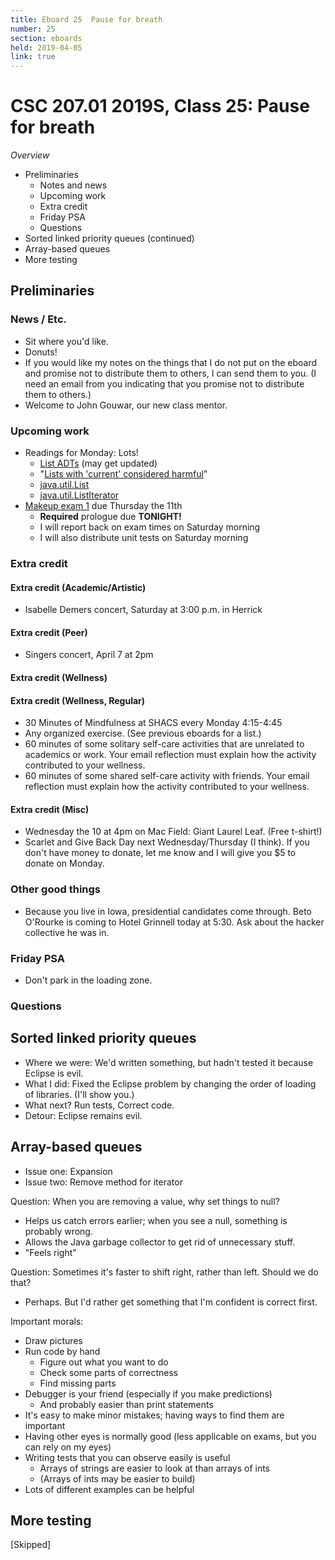 ```yaml
---
title: Eboard 25  Pause for breath
number: 25
section: eboards
held: 2019-04-05
link: true
---
```

CSC 207.01 2019S, Class 25:  Pause for breath
=============================================

_Overview_

* Preliminaries
    * Notes and news
    * Upcoming work
    * Extra credit
    * Friday PSA
    * Questions
* Sorted linked priority queues (continued)
* Array-based queues
* More testing

Preliminaries
-------------

### News / Etc.

* Sit where you'd like.
* Donuts!
* If you would like my notes on the things that I do not put on the 
  eboard and promise not to distribute them to others, I can send them
  to you.  (I need an email from you indicating that you promise not
  to distribute them to others.)
* Welcome to John Gouwar, our new class mentor.

### Upcoming work

* Readings for Monday: Lots!
    * [List ADTs](../readings/list-adts) (may get updated)
    * "[Lists with 'current' considered harmful](http://csis.pace.edu/~bergin/papers/ListsWithCurrent.html)"
    * [java.util.List](https://docs.oracle.com/en/java/javase/11/docs/api/java.base/java/util/List.html)
    * [java.util.ListIterator](https://docs.oracle.com/en/java/javase/11/docs/api/java.base/java/util/ListIterator.html)
* [Makeup exam 1](../exams/makeup01) due Thursday the 11th
    * **Required** prologue due **TONIGHT!**
    * I will report back on exam times on Saturday morning
    * I will also distribute unit tests on Saturday morning

### Extra credit

#### Extra credit (Academic/Artistic)

* Isabelle Demers concert, Saturday at 3:00 p.m. in Herrick

#### Extra credit (Peer)

* Singers concert, April 7 at 2pm

#### Extra credit (Wellness)

#### Extra credit (Wellness, Regular)

* 30 Minutes of Mindfulness at SHACS every Monday 4:15-4:45
* Any organized exercise.  (See previous eboards for a list.)
* 60 minutes of some solitary self-care activities that are unrelated to 
  academics or work.  Your email reflection must explain how
  the activity contributed to your wellness.
* 60 minutes of some shared self-care activity with friends.  Your email 
  reflection must explain how the activity contributed to your wellness.

#### Extra credit (Misc)

* Wednesday the 10 at 4pm on Mac Field: Giant Laurel Leaf.  (Free t-shirt!)
* Scarlet and Give Back Day next Wednesday/Thursday (I think).  If you
  don't have money to donate, let me know and I will give you $5 to donate
  on Monday.

### Other good things

* Because you live in Iowa, presidential candidates come through.  Beto
  O'Rourke is coming to Hotel Grinnell today at 5:30.  Ask about the
  hacker collective he was in.

### Friday PSA

* Don't park in the loading zone.

### Questions

Sorted linked priority queues
-----------------------------

* Where we were: We'd written something, but hadn't tested it because
  Eclipse is evil.
* What I did: Fixed the Eclipse problem by changing the order of
  loading of libraries.  (I'll show you.)
* What next?  Run tests, Correct code.
* Detour: Eclipse remains evil.

Array-based queues
------------------

* Issue one: Expansion
* Issue two: Remove method for iterator

Question: When you are removing a value, why set things to null?

* Helps us catch errors earlier; when you see a null, something is probably
  wrong.
* Allows the Java garbage collector to get rid of unnecessary stuff.
* "Feels right"

Question: Sometimes it's faster to shift right, rather than left.  Should
we do that?

* Perhaps.  But I'd rather get something that I'm confident is correct
  first.

Important morals:

* Draw pictures
* Run code by hand
    * Figure out what you want to do
    * Check some parts of correctness
    * Find missing parts
* Debugger is your friend (especially if you make predictions)
    * And probably easier than print statements
* It's easy to make minor mistakes; having ways to find them are important
* Having other eyes is normally good (less applicable on exams, but you
  can rely on my eyes)
* Writing tests that you can observe easily is useful
    * Arrays of strings are easier to look at than arrays of ints
    * (Arrays of ints may be easier to build)
* Lots of different examples can be helpful

More testing
------------

[Skipped]

